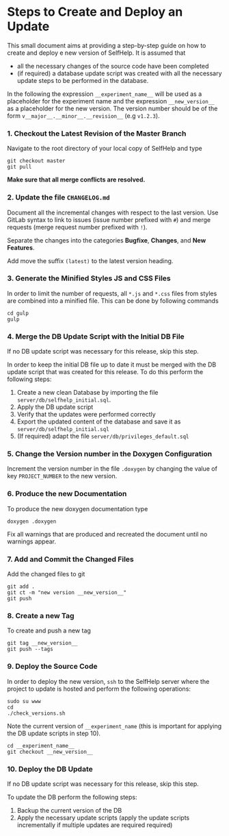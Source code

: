 # Steps to Create and Deploy an Update

This small document aims at providing a step-by-step guide on how to create and deploy e new version of SelfHelp.
It is assumed that
 - all the necessary changes of the source code have been completed
 - (if required) a database update script was created with all the necessary update steps to be performed in the database.

In the following the expression `__experiment_name__` will be used as a placeholder for the experiment name and the expression `__new_version__` as a placeholder for the new version.
The version number should be of the form `v__major__.__minor__.__revision__` (e.g `v1.2.3`).

### 1. Checkout the Latest Revision of the Master Branch

Navigate to the root directory of your local copy of SelfHelp and type

```
git checkout master
git pull
```

**Make sure that all merge conflicts are resolved.**

### 2. Update the file `CHANGELOG.md`

Document all the incremental changes with respect to the last version.
Use GitLab syntax to link to issues (issue number prefixed with `#`) and merge requests (merge request number prefixed with `!`).

Separate the changes into the categories **Bugfixe**, **Changes**, and **New Features**.

Add move the suffix `(latest)` to the latest version heading.

### 3. Generate the Minified Styles JS and CSS Files

In order to limit the number of requests, all `*.js` and `*.css` files from styles are combined into a minified file.
This can be done by following commands

```
cd gulp
gulp
```

### 4. Merge the DB Update Script with the Initial DB File

If no DB update script was necessary for this release, skip this step.

In order to keep the initial DB file up to date it must be merged with the DB update script that was created for this release.
To do this perform the following steps:
 1. Create a new clean Database by importing the file `server/db/selfhelp_initial.sql`.
 2. Apply the DB update script
 3. Verify that the updates were performed correctly
 4. Export the updated content of the database and save it as `server/db/selfhelp_initial.sql`
 5. (If required) adapt the file `server/db/privileges_default.sql`

### 5. Change the Version number in the Doxygen Configuration

Increment the version number in the file `.doxygen` by changing the value of key `PROJECT_NUMBER` to the new version.

### 6. Produce the new Documentation

To produce the new doxygen documentation type
```
doxygen .doxygen
```

Fix all warnings that are produced and recreated the document until no warnings appear.

### 7. Add and Commit the Changed Files

Add the changed files to git
```
git add .
git ct -m "new version __new_version__"
git push
```

### 8. Create a new Tag

To create and push a new tag

```
git tag __new_version__
git push --tags
```

### 9. Deploy the Source Code

In order to deploy the new version, `ssh` to the SelfHelp server where the project to update is hosted and perform the following operations:

```
sudo su www
cd
./check_versions.sh
```

Note the current version of `__experiment_name` (this is important for applying the DB update scripts in step 10).

```
cd __experiment_name__
git checkout __new_version__
```

### 10. Deploy the DB Update

If no DB update script was necessary for this release, skip this step.

To update the DB perform the following steps:
 1. Backup the current version of the DB
 2. Apply the necessary update scripts (apply the update scripts incrementally if multiple updates are required required)
